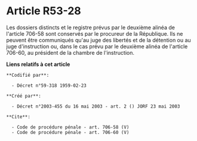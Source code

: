 # Article R53-28

Les dossiers distincts et le registre prévus par le deuxième alinéa de l'article 706-58 sont conservés par le procureur de la
République. Ils ne peuvent être communiqués qu'au juge des libertés et de la détention ou au juge d'instruction ou, dans le
cas prévu par le deuxième alinéa de l'article 706-60, au président de la chambre de l'instruction.

**Liens relatifs à cet article**

	**Codifié par**:

	  - Décret n°59-318 1959-02-23

	**Créé par**:

	  - Décret n°2003-455 du 16 mai 2003 - art. 2 () JORF 23 mai 2003

	**Cite**:

	  - Code de procédure pénale - art. 706-58 (V)
	  - Code de procédure pénale - art. 706-60 (V)
